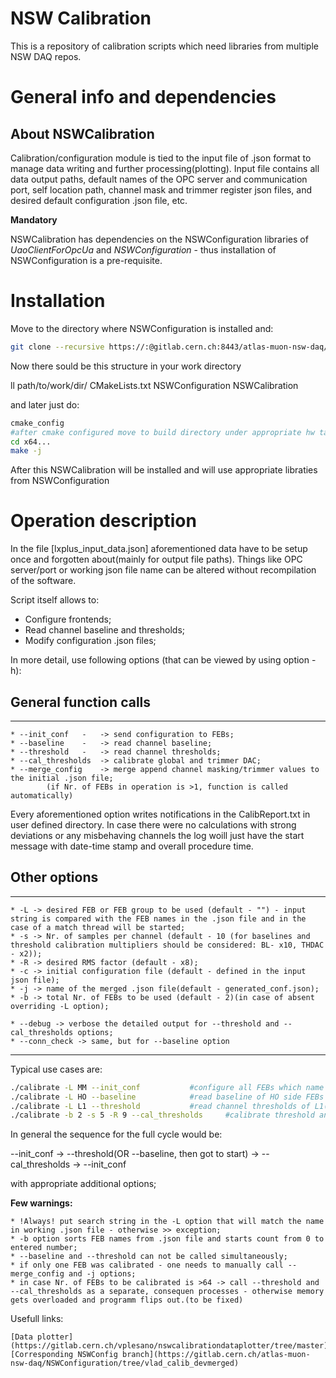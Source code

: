 # NSW Calibration

This is a repository of calibration scripts which 
need libraries from multiple NSW DAQ repos.

# General info and dependencies

## About NSWCalibration

Calibration/configuration module is tied to the input file of .json format to manage data writing and further processing(plotting).
Input file contains all data output paths, default names of the OPC server and communication port, self location path,
channel mask and trimmer register json files, and desired default configuration .json file, etc.

**Mandatory**

NSWCalibration has dependencies on the NSWConfiguration libraries of _UaoClientForOpcUa_ and _NSWConfiguration_ - thus installation of NSWConfiguration is a pre-requisite.

# Installation

Move to the directory where NSWConfiguration is installed and:

```bash
git clone --recursive https://:@gitlab.cern.ch:8443/atlas-muon-nsw-daq/NSWCalibration.git
```
Now there sould be this structure in your work directory

ll path/to/work/dir/
CMakeLists.txt
NSWConfiguration
NSWCalibration

and later just do:

```bash
cmake_config
#after cmake configured move to build directory under appropriate hw tag
cd x64...
make -j
```

After this NSWCalibration will be installed and will use appropriate libraties from NSWConfiguration

# Operation description

In the file [lxplus_input_data.json] aforementioned data have to be setup once and forgotten about(mainly for output file paths). Things like OPC server/port or working json file name can be altered without recompilation of the software.

Script itself allows to:

* Configure frontends;
* Read channel baseline and thresholds;
* Modify configuration .json files;

In more detail, use following options (that can be viewed by using option -h):

## General function calls
-------------------------------------------------------------------------

	* --init_conf 	-	-> send configuration to FEBs;
	* --baseline 	-	-> read channel baseline;
	* --threshold	-	-> read channel thresholds;
	* --cal_thresholds	-> calibrate global and trimmer DAC;
	* --merge_config	-> merge append channel masking/trimmer values to the initial .json file;
			(if Nr. of FEBs in operation is >1, function is called automatically)

Every aforementioned option writes notifications in the CalibReport.txt in user defined directory. In case there were no calculations with strong deviations or any misbehaving channels the log woill just have the start message with date-time stamp and overall procedure time.

## Other options
----------------------------------------------------------------------------------

	* -L -> desired FEB or FEB group to be used (default - "") - input string is compared with the FEB names in the .json file and in the case of a match thread will be started;
	* -s -> Nr. of samples per channel (default - 10 (for baselines and threshold calibration multipliers should be considered: BL- x10, THDAC - x2));
	* -R -> desired RMS factor (default - x8);
	* -c -> initial configuration file (default - defined in the input json file);
	* -j -> name of the merged .json file(default - generated_conf.json);
	* -b -> total Nr. of FEBs to be used (default - 2)(in case of absent overriding -L option);

	* --debug -> verbose the detailed output for --threshold and --cal_thresholds options;
	* --conn_check -> same, but for --baseline option
-------------------------------------------------------------------------------------------------

Typical use cases are:

```bash
./calibrate -L MM --init_conf			#configure all FEBs which name (in.xml/.json files) have MM in their naming;
./calibrate -L HO --baseline			#read baseline of HO side FEBs with 10(x10) samples per channel;
./calibrate -L L1 --threshold			#read channel thresholds of L1(layer one) FEBs on the DW;
./calibrate -b 2 -s 5 -R 9 --cal_thresholds 	#calibrate threshold and trimmer DAC on the first two FEB VMMs in the .json file;

```

In general the sequence for the full cycle would be:

 --init_conf -> --threshold(OR --baseline, then got to start) -> --cal_thresholds -> --init_conf

with appropriate additional options;

**Few warnings:**

	* !Always! put search string in the -L option that will match the name in working .json file - otherwise >> exception;
	* -b option sorts FEB names from .json file and starts count from 0 to entered number;
	* --baseline and --threshold can not be called simultaneously;
	* if only one FEB was calibrated - one needs to manually call --merge_config and -j options;
	* in case Nr. of FEBs to be calibrated is >64 -> call --threshold and --cal_thresholds as a separate, consequen processes - otherwise memory gets overloaded and programm flips out.(to be fixed)


Usefull links:

	[Data plotter](https://gitlab.cern.ch/vplesano/nswcalibrationdataplotter/tree/master)
	[Corresponding NSWConfig branch](https://gitlab.cern.ch/atlas-muon-nsw-daq/NSWConfiguration/tree/vlad_calib_devmerged)


